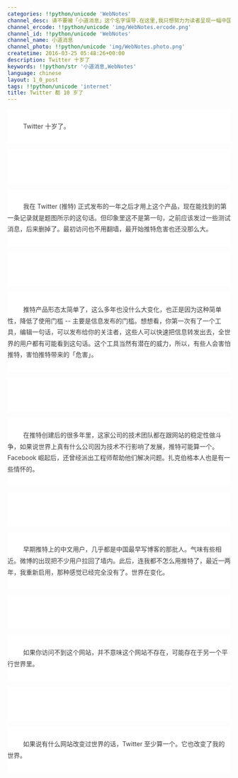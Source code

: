 ```yaml
---
categories: !!python/unicode 'WebNotes'
channel_desc: 请不要被「小道消息」这个名字误导.在这里,我只想努力为读者呈现一幅中国互联网的清明上河图.
channel_ercode: !!python/unicode 'img/WebNotes.ercode.png'
channel_id: !!python/unicode 'WebNotes'
channel_name: 小道消息
channel_photo: !!python/unicode 'img/WebNotes.photo.png'
createtime: 2016-03-25 05:48:26+00:00
description: Twitter 十岁了
keywords: !!python/str '小道消息,WebNotes'
language: chinese
layout: 1_0_post
tags: !!python/unicode 'internet'
title: Twitter 都 10 岁了
---
```

<div class="rich_media_content" id="js_content">
<p style="max-width: 100%; min-height: 1em; white-space: pre-wrap; color: rgb(62, 62, 62); font-variant-ligatures: normal; font-variant-position: normal; font-variant-numeric: normal; font-variant-alternates: normal; font-variant-east-asian: normal; line-height: 25.6px; widows: 1; background-color: rgb(255, 255, 255); box-sizing: border-box !important; word-wrap: break-word !important;">
         Twitter 十岁了。
        </p>
<p style="max-width: 100%; min-height: 1em; white-space: pre-wrap; color: rgb(62, 62, 62); font-variant-ligatures: normal; font-variant-position: normal; font-variant-numeric: normal; font-variant-alternates: normal; font-variant-east-asian: normal; line-height: 25.6px; widows: 1; background-color: rgb(255, 255, 255); box-sizing: border-box !important; word-wrap: break-word !important;">
<br style="max-width: 100%; box-sizing: border-box !important; word-wrap: break-word !important;"/>
</p>
<p style="max-width: 100%; min-height: 1em; white-space: pre-wrap; color: rgb(62, 62, 62); font-variant-ligatures: normal; font-variant-position: normal; font-variant-numeric: normal; font-variant-alternates: normal; font-variant-east-asian: normal; line-height: 25.6px; widows: 1; background-color: rgb(255, 255, 255); box-sizing: border-box !important; word-wrap: break-word !important;">
         我在 Twitter (推特) 正式发布的一年之后才用上这个产品，现在能找到的第一条记录就是题图所示的这句话。但印象里这不是第一句，之前应该发过一些测试消息，后来删掉了。最初访问也不用翻墙，最开始推特危害也还没那么大。
        </p>
<p style="max-width: 100%; min-height: 1em; white-space: pre-wrap; color: rgb(62, 62, 62); font-variant-ligatures: normal; font-variant-position: normal; font-variant-numeric: normal; font-variant-alternates: normal; font-variant-east-asian: normal; line-height: 25.6px; widows: 1; background-color: rgb(255, 255, 255); box-sizing: border-box !important; word-wrap: break-word !important;">
<br style="max-width: 100%; box-sizing: border-box !important; word-wrap: break-word !important;"/>
</p>
<p style="max-width: 100%; min-height: 1em; white-space: pre-wrap; color: rgb(62, 62, 62); font-variant-ligatures: normal; font-variant-position: normal; font-variant-numeric: normal; font-variant-alternates: normal; font-variant-east-asian: normal; line-height: 25.6px; widows: 1; background-color: rgb(255, 255, 255); box-sizing: border-box !important; word-wrap: break-word !important;">
         推特产品形态太简单了，这么多年也没什么大变化，也正是因为这种简单性，降低了使用门槛 -- 主要是信息发布的门槛。想想看，你第一次有了一个工具，编辑一句话，可以发布给你的关注者，这些人可以快速把信息转发出去，全世界的用户都有可能看到这句话。这个工具当然有潜在的威力，所以，有些人会害怕推特，害怕推特带来的「危害」。
        </p>
<p style="max-width: 100%; min-height: 1em; white-space: pre-wrap; color: rgb(62, 62, 62); font-variant-ligatures: normal; font-variant-position: normal; font-variant-numeric: normal; font-variant-alternates: normal; font-variant-east-asian: normal; line-height: 25.6px; widows: 1; background-color: rgb(255, 255, 255); box-sizing: border-box !important; word-wrap: break-word !important;">
<br style="max-width: 100%; box-sizing: border-box !important; word-wrap: break-word !important;"/>
</p>
<p style="max-width: 100%; min-height: 1em; white-space: pre-wrap; color: rgb(62, 62, 62); font-variant-ligatures: normal; font-variant-position: normal; font-variant-numeric: normal; font-variant-alternates: normal; font-variant-east-asian: normal; line-height: 25.6px; widows: 1; background-color: rgb(255, 255, 255); box-sizing: border-box !important; word-wrap: break-word !important;">
         在推特创建后的很多年里，这家公司的技术团队都在跟网站的稳定性做斗争，如果说世界上真有什么公司因为技术不行影响了发展，推特可能算一个。Facebook 崛起后，还曾经派出工程师帮助他们解决问题。扎克伯格本人也是有一些情怀的。
        </p>
<p style="max-width: 100%; min-height: 1em; white-space: pre-wrap; color: rgb(62, 62, 62); font-variant-ligatures: normal; font-variant-position: normal; font-variant-numeric: normal; font-variant-alternates: normal; font-variant-east-asian: normal; line-height: 25.6px; widows: 1; background-color: rgb(255, 255, 255); box-sizing: border-box !important; word-wrap: break-word !important;">
<br style="max-width: 100%; box-sizing: border-box !important; word-wrap: break-word !important;"/>
</p>
<p style="max-width: 100%; min-height: 1em; white-space: pre-wrap; color: rgb(62, 62, 62); font-variant-ligatures: normal; font-variant-position: normal; font-variant-numeric: normal; font-variant-alternates: normal; font-variant-east-asian: normal; line-height: 25.6px; widows: 1; background-color: rgb(255, 255, 255); box-sizing: border-box !important; word-wrap: break-word !important;">
         早期推特上的中文用户，几乎都是中国最早写博客的那批人。气味有些相近。微博的出现把不少用户拉回了墙内。此后，连我都不怎么用推特了，最近一两年，我重新启用，那种感觉已经完全没有了。世界在变化。
        </p>
<p style="max-width: 100%; min-height: 1em; white-space: pre-wrap; color: rgb(62, 62, 62); font-variant-ligatures: normal; font-variant-position: normal; font-variant-numeric: normal; font-variant-alternates: normal; font-variant-east-asian: normal; line-height: 25.6px; widows: 1; background-color: rgb(255, 255, 255); box-sizing: border-box !important; word-wrap: break-word !important;">
<br style="max-width: 100%; box-sizing: border-box !important; word-wrap: break-word !important;"/>
</p>
<p style="max-width: 100%; min-height: 1em; white-space: pre-wrap; color: rgb(62, 62, 62); font-variant-ligatures: normal; font-variant-position: normal; font-variant-numeric: normal; font-variant-alternates: normal; font-variant-east-asian: normal; line-height: 25.6px; widows: 1; background-color: rgb(255, 255, 255); box-sizing: border-box !important; word-wrap: break-word !important;">
         如果你访问不到这个网站，并不意味这个网站不存在，可能存在于另一个平行世界里。
        </p>
<p style="max-width: 100%; min-height: 1em; white-space: pre-wrap; color: rgb(62, 62, 62); font-variant-ligatures: normal; font-variant-position: normal; font-variant-numeric: normal; font-variant-alternates: normal; font-variant-east-asian: normal; line-height: 25.6px; widows: 1; background-color: rgb(255, 255, 255); box-sizing: border-box !important; word-wrap: break-word !important;">
<br style="max-width: 100%; box-sizing: border-box !important; word-wrap: break-word !important;"/>
</p>
<p style="max-width: 100%; min-height: 1em; white-space: pre-wrap; color: rgb(62, 62, 62); font-variant-ligatures: normal; font-variant-position: normal; font-variant-numeric: normal; font-variant-alternates: normal; font-variant-east-asian: normal; line-height: 25.6px; widows: 1; background-color: rgb(255, 255, 255); box-sizing: border-box !important; word-wrap: break-word !important;">
         如果说有什么网站改变过世界的话，Twitter 至少算一个。它也改变了我的世界。
        </p>
<p>
<br/>
</p>
</div>